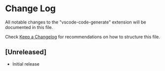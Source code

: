 # Change Log

All notable changes to the "vscode-code-generate" extension will be documented in this file.

Check [Keep a Changelog](http://keepachangelog.com/) for recommendations on how to structure this file.

## [Unreleased]

- Initial release